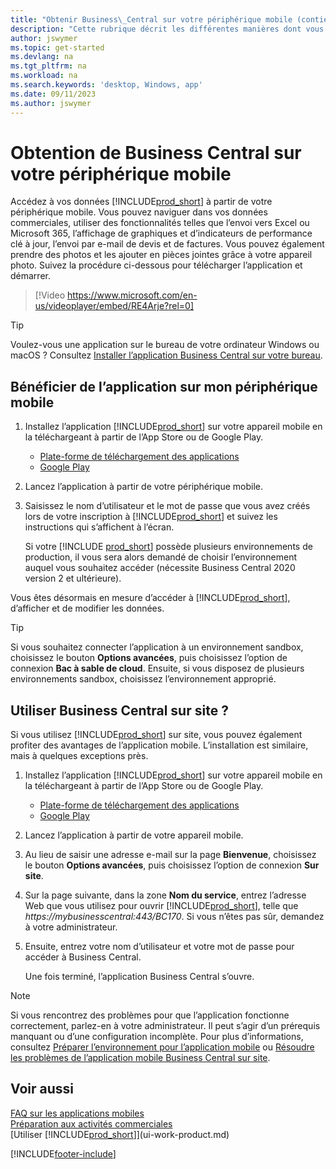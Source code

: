 ```yaml
---
title: "Obtenir Business\_Central sur votre périphérique mobile (contient une vidéo)"
description: "Cette rubrique décrit les différentes manières dont vous pouvez afficher et modifier vos données Business\_Central, les envoyer vers Excel et plus encore sur votre téléphone ou votre tablette."
author: jswymer
ms.topic: get-started
ms.devlang: na
ms.tgt_pltfrm: na
ms.workload: na
ms.search.keywords: 'desktop, Windows, app'
ms.date: 09/11/2023
ms.author: jswymer
---
```


# Obtention de Business Central sur votre périphérique mobile

Accédez à vos données [!INCLUDE[prod_short](includes/prod_short.md)] à partir de votre périphérique mobile. Vous pouvez naviguer dans vos données commerciales, utiliser des fonctionnalités telles que l’envoi vers Excel ou Microsoft 365, l’affichage de graphiques et d’indicateurs de performance clé à jour, l’envoi par e-mail de devis et de factures. Vous pouvez également prendre des photos et les ajouter en pièces jointes grâce à votre appareil photo. Suivez la procédure ci-dessous pour télécharger l’application et démarrer.

> [!Video https://www.microsoft.com/en-us/videoplayer/embed/RE4Arje?rel=0]

> [!TIP]
> Voulez-vous une application sur le bureau de votre ordinateur Windows ou macOS ? Consultez [Installer l’application Business Central sur votre bureau](install-desktop-app.md).

## Bénéficier de l’application sur mon périphérique mobile

1. Installez l’application [!INCLUDE[prod_short](includes/prod_short.md)] sur votre appareil mobile en la téléchargeant à partir de l’App Store ou de Google Play.  
   - [Plate-forme de téléchargement des applications](https://go.microsoft.com/fwlink/?LinkId=734847)
   - [Google Play](https://go.microsoft.com/fwlink/?LinkId=734849)
2. Lancez l’application à partir de votre périphérique mobile.
3. Saisissez le nom d’utilisateur et le mot de passe que vous avez créés lors de votre inscription à [!INCLUDE[prod_short](includes/prod_short.md)] et suivez les instructions qui s’affichent à l’écran.

    Si votre [!INCLUDE [prod_short](includes/prod_short.md)] possède plusieurs environnements de production, il vous sera alors demandé de choisir l’environnement auquel vous souhaitez accéder (nécessite Business Central 2020 version 2 et ultérieure).

Vous êtes désormais en mesure d’accéder à [!INCLUDE[prod_short](includes/prod_short.md)], d’afficher et de modifier les données.  

> [!TIP]
> Si vous souhaitez connecter l’application à un environnement sandbox, choisissez le bouton **Options avancées**, puis choisissez l’option de connexion **Bac à sable de cloud**. Ensuite, si vous disposez de plusieurs environnements sandbox, choisissez l’environnement approprié.

## Utiliser Business Central sur site ?

Si vous utilisez [!INCLUDE[prod_short](includes/prod_short.md)] sur site, vous pouvez également profiter des avantages de l’application mobile. L’installation est similaire, mais à quelques exceptions près.

1. Installez l’application [!INCLUDE[prod_short](includes/prod_short.md)] sur votre appareil mobile en la téléchargeant à partir de l’App Store ou de Google Play.  

   - [Plate-forme de téléchargement des applications](https://go.microsoft.com/fwlink/?LinkId=734847)
   - [Google Play](https://go.microsoft.com/fwlink/?LinkId=734849)
2. Lancez l’application à partir de votre appareil mobile.
3. Au lieu de saisir une adresse e-mail sur la page **Bienvenue**, choisissez le bouton **Options avancées**, puis choisissez l’option de connexion **Sur site**.
4. Sur la page suivante, dans la zone **Nom du service**, entrez l’adresse Web que vous utilisez pour ouvrir [!INCLUDE[prod_short](includes/prod_short.md)], telle que *https://mybusinesscentral:443/BC170*. Si vous n’êtes pas sûr, demandez à votre administrateur.
5. Ensuite, entrez votre nom d’utilisateur et votre mot de passe pour accéder à Business Central.

   Une fois terminé, l’application Business Central s’ouvre.

> [!NOTE]
> Si vous rencontrez des problèmes pour que l’application fonctionne correctement, parlez-en à votre administrateur. Il peut s’agir d’un prérequis manquant ou d’une configuration incomplète. Pour plus d’informations, consultez [Préparer l’environnement pour l’application mobile](/dynamics365/business-central/dev-itpro/deployment/install-business-central-app#prereqs) ou [Résoudre les problèmes de l’application mobile Business Central sur site](/dynamics365/business-central/dev-itpro/developer/devenv-troubleshooting-the-mobile-app).

## Voir aussi

[FAQ sur les applications mobiles](ui-mobile-faq.yml)  
[Préparation aux activités commerciales](ui-get-ready-business.md)  
[Utiliser [!INCLUDE[prod_short](includes/prod_short.md)]](ui-work-product.md)  


[!INCLUDE[footer-include](includes/footer-banner.md)]
